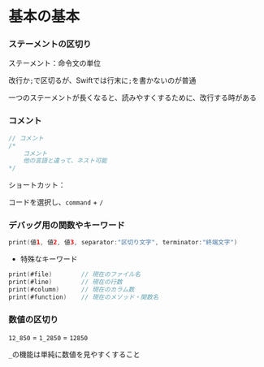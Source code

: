 # 基本の基本



### ステーメントの区切り

ステーメント：命令文の単位

改行か`;`で区切るが、Swiftでは行末に`;`を書かないのが普通

一つのステーメントが長くなると、読みやすくするために、改行する時がある



### コメント

```swift
// コメント
/*
	コメント
	他の言語と違って、ネスト可能
*/
```

ショートカット：

コードを選択し、`command` + `/`



### デバッグ用の関数やキーワード

```swift
print(値1, 値2, 値3, separator:"区切り文字", terminator:"終端文字")
```

* 特殊なキーワード

```swift
print(#file)		// 現在のファイル名
print(#line)		// 現在の行数
print(#column)		// 現在のカラム数
print(#function)	// 現在のメソッド・関数名
```



### 数値の区切り

`12_850` = `1_2850` = `12850`

`_`の機能は単純に数値を見やすくすること

























